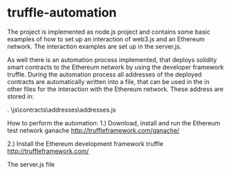 # truffle-automation

The project is implemented as node.js project and contains some basic examples of how to set up an interaction of web3.js and an Ethereum network. 
The interaction examples are set up in the server.js.

As well there is an automation process implemented, that deploys solidity smart contracts to the Ethereum network by using the developer framework truffle. During the automation process all addresses of the deployed contracts are automatically written into a file, that can be used in the in other files for the interaction with the Ethereum network. These address are stored in:

. \js\contracts\addresses\addresses.js

How to perform the automation:
1.)	Download, install and run the Ethereum test network ganache
http://truffleframework.com/ganache/

2.)	Install the Ethereum development framework truffle
http://truffleframework.com/


The server.js file 
